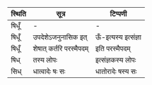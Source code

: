 | स्थिति | सूत्र | टिप्पणी |
| ----- | ------- | ------ |
| षिधूँ | - | - |
| षिधूँ | उपदेशेऽजनुनासिक इत् | ऊँ-इत्यस्य इत्संज्ञा |
| षिधूँ | शेषात् कर्तरि परस्मैपदम् | इति परस्मैपदम् |
| षिध् | तस्य लोपः | इत्संज्ञकस्य लोपः |
| सिध् | धात्वादेः षः सः | धातोरादेः षस्य सः |
